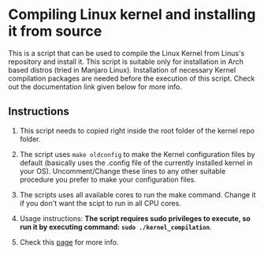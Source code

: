 # Compiling Linux kernel and installing it from source

This is a script that can be used to compile the Linux Kernel from Linus's repository and install it. This script is suitable only for installation in Arch based distros (tried in Manjaro Linux). Installation of necessary Kernel compilation packages are needed before the execution of this script. Check out the documentation link given below for more info.

## Instructions
1. This script needs to copied right inside the root folder of the kernel repo folder.

2. The script uses `make oldconfig` to make the Kernel configuration files by default (basically uses the .config file of the currently installed kernel in your OS). Uncomment/Change these lines to any other suitable procedure you prefer to make your configuration files.  

3. The scripts uses all available cores to run the make command. Change it if you don't want the scipt to run in all CPU cores.  

4. Usage instructions: **The script requires sudo privileges to execute, so run it by executing command: `sudo ./kernel_compilation`**.

5. Check this [page](https://wiki.archlinux.org/index.php/Kernel/Traditional_compilation) for more info.  
